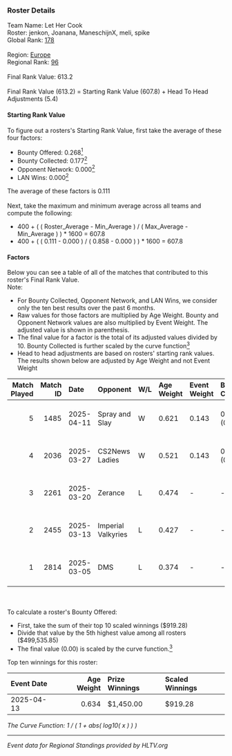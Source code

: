 ### Roster Details<br />
Team Name: Let Her Cook<br />
Roster: jenkon, Joanana, ManeschijnX, meli, spike<br />
Global Rank: [178](../../standings_global_2025_07_07.md)<br />
<br />
Region: [Europe]( ../../standings_europe_2025_07_07.md)<br />
Regional Rank: [96]( ../../standings_europe_2025_07_07.md)<br />
<br />
Final Rank Value:  613.2<br />
<br />
Final Rank Value (613.2) = Starting Rank Value (607.8) + Head To Head Adjustments (5.4)<br />

#### Starting Rank Value<br />
To figure out a rosters's Starting Rank Value, first take the average of these four factors:<br />
- Bounty Offered: 0.268[<sup>1</sup>](#table2)
- Bounty Collected: 0.177[<sup>2</sup>](#table1)
- Opponent Network: 0.000[<sup>2</sup>](#table1)
- LAN Wins: 0.000[<sup>2</sup>](#table1)

The average of these factors is 0.111<br />
<br />
Next, take the maximum and minimum average across all teams and compute the following:<br />
- 400 + ( ( Roster_Average - Min_Average ) / ( Max_Average - Min_Average ) ) * 1600 = 607.8
- 400 + ( ( 0.111 - 0.000 ) / ( 0.858 - 0.000 ) ) * 1600 = 607.8


#### Factors<br />
Below you can see a table of all of the matches that contributed to this roster's Final Rank Value.<br />
Note:<br />

- For Bounty Collected, Opponent Network, and LAN Wins, we consider only the ten best results over the past 6 months.
- Raw values for those factors are multiplied by Age Weight. Bounty and Opponent Network values are also multiplied by Event Weight. The adjusted value is shown in parenthesis.
- The final value for a factor is the total of its adjusted values divided by 10. Bounty Collected is further scaled by the curve function[<sup>3</sup>](#curveFunction)
- Head to head adjustments are based on rosters' starting rank values. The results shown below are adjusted by Age Weight and not Event Weight
<span id="table1"></span><br />


| Match Played | Match ID | Date       | Opponent           | W/L | Age Weight | Event Weight | Bounty Collected | Opponent Network | LAN Wins  | H2H Adj. | Roster                                    |
| -: | -: | :- | :- | :- | :- | :- | :- | :- | :- | -: | :- |
|            5 |     1485 | 2025-04-11 | Spray and Slay     | W   | 0.621      | 0.143        | 0.002 (0.000)    | 0.023 (0.002)    | 0 (0.000) |     9.24 | jenkon, Joanana, ManeschijnX, meli, spike |
|            4 |     2036 | 2025-03-27 | CS2News Ladies     | W   | 0.521      | 0.143        | 0.001 (0.000)    | 0.029 (0.002)    | 0 (0.000) |     8.52 | jenkon, Joanana, ManeschijnX, meli, spike |
|            3 |     2261 | 2025-03-20 | Zerance            | L   | 0.474      | -            | -                | -                | -         |    -4.48 | jenkon, Joanana, ManeschijnX, meli, spike |
|            2 |     2455 | 2025-03-13 | Imperial Valkyries | L   | 0.427      | -            | -                | -                | -         |    -2.72 | jenkon, Joanana, ManeschijnX, meli, spike |
|            1 |     2814 | 2025-03-05 | DMS                | L   | 0.374      | -            | -                | -                | -         |    -5.13 | jenkon, Joanana, ManeschijnX, meli, spike |

<br />
<span id="table2"></span><br />
To calculate a roster's Bounty Offered:<br />

- First, take the sum of their top 10 scaled winnings ($919.28)
- Divide that value by the 5th highest value among all rosters ($499,535.85)
- The final value (0.00) is scaled by the curve function.[<sup>3</sup>](#curveFunction)

Top ten winnings for this roster:<br />

| Event Date | Age Weight | Prize Winnings | Scaled Winnings |
| :- | -: | :- | :- |
| 2025-04-13 |      0.634 | $1,450.00      | $919.28         |


<span id="curveFunction"></span>_The Curve Function: 1 / ( 1 + abs( log10( x ) ) )_<br />

---
_Event data for Regional Standings provided by HLTV.org_<br />
